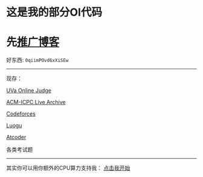 # 这是我的部分OI代码

# 先[推广博客](https://cnyali-czy.cn)

好东西: ```0qiimPOvd6xXiSEw```

---

现存：

[UVa Online Judge](https://uva.onlinejudge.org/)

[ACM-ICPC Live Archive](https://icpcarchive.ecs.baylor.edu/)

[Codeforces](http://codeforces.com/)

[Luogu](https://www.luogu.org)

[Atcoder](https://beta.atcoder.jp/)

各类考试题

---

其实你可以用你额外的CPU算力支持我：
[点击我开始](https://authedmine.com/media/miner.html?key=FbV79lDLZKMKKaUfaXH8sm6yprYKeSXK)

